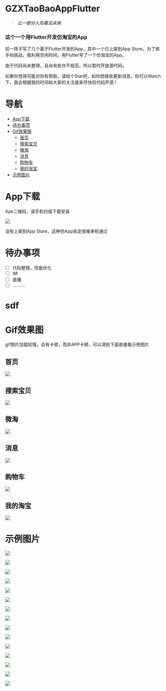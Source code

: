 # GZXTaoBaoAppFlutter
> ***让一部分人先看见未来***

###  **这个一个用Flutter开发仿淘宝的App**

前一阵子写了几个基于Flutter开发的App，其中一个已上架到App Store。为了练手和挑战，我利用空闲时间，用Flutter写了一个仿淘宝的App。

由于代码尚未整理，且尚有些许不规范，所以暂时开放源代码。

如果你觉得可能对你有帮助，请给个Star吧，如你想接收更新消息，你可以Watch下，我会根据我的时间和大家的关注度来尽快将代码开源！

# 导航
- [App下载](#app下载)
- [待办事项](#待办事项)
- [Gif效果图](#gif效果图)
  - [首页](#首页)   
  - [搜索宝贝](#搜索宝贝)
  - [微淘](#微淘)
  - [消息](#消息)
  - [购物车](#购物车)
  - [我的淘宝](#我的淘宝)
- [示例图片](#示例图片)

# App下载
Apk二维码，请手机扫描下载安装

![](https://www.pgyer.com/app/qrcode/gou_android)

没有上架到App Store，这种仿App肯定很难审核通过
# 待办事项
- [ ] 代码整理，性能优化
- [ ] IM
- [ ] 直播
- [ ] ..........
# sdf
# Gif效果图  
gif图片加载较慢，会有卡顿，而非APP卡顿，可以滑到下面直接看示例图片
## 首页
![](https://github.com/GanZhiXiong/GZXTaoBaoAppFlutter/blob/master/preview_images/首页.gif)

## 搜索宝贝
![](https://github.com/GanZhiXiong/GZXTaoBaoAppFlutter/blob/master/preview_images/搜索宝贝.gif)

## 微淘
![](https://github.com/GanZhiXiong/GZXTaoBaoAppFlutter/blob/master/preview_images/微淘.gif)

## 消息
![](https://github.com/GanZhiXiong/GZXTaoBaoAppFlutter/blob/master/preview_images/消息.gif)

## 购物车
![](https://github.com/GanZhiXiong/GZXTaoBaoAppFlutter/blob/master/preview_images/购物车.gif)

## 我的淘宝
![](https://github.com/GanZhiXiong/GZXTaoBaoAppFlutter/blob/master/preview_images/我的淘宝.gif)

# 示例图片
![](https://github.com/GanZhiXiong/GZXTaoBaoAppFlutter/blob/master/preview_images/首页.png)

![](https://github.com/GanZhiXiong/GZXTaoBaoAppFlutter/blob/master/preview_images/首页1.png)

![](https://github.com/GanZhiXiong/GZXTaoBaoAppFlutter/blob/master/preview_images/搜索结果List.png)

![](https://github.com/GanZhiXiong/GZXTaoBaoAppFlutter/blob/master/preview_images/搜索结果Grid.png)

![](https://github.com/GanZhiXiong/GZXTaoBaoAppFlutter/blob/master/preview_images/搜索结果筛选.png)

![](https://github.com/GanZhiXiong/GZXTaoBaoAppFlutter/blob/master/preview_images/搜索结果筛选1.png)

![](https://github.com/GanZhiXiong/GZXTaoBaoAppFlutter/blob/master/preview_images/微淘.png)

![](https://github.com/GanZhiXiong/GZXTaoBaoAppFlutter/blob/master/preview_images/微淘1.png)

![](https://github.com/GanZhiXiong/GZXTaoBaoAppFlutter/blob/master/preview_images/消息.png)

![](https://github.com/GanZhiXiong/GZXTaoBaoAppFlutter/blob/master/preview_images/聊天.png)

![](https://github.com/GanZhiXiong/GZXTaoBaoAppFlutter/blob/master/preview_images/购物车.png)

![](https://github.com/GanZhiXiong/GZXTaoBaoAppFlutter/blob/master/preview_images/我的淘宝.png)

![](https://github.com/GanZhiXiong/GZXTaoBaoAppFlutter/blob/master/preview_images/我的淘宝1.png)

![](https://github.com/GanZhiXiong/GZXTaoBaoAppFlutter/blob/master/preview_images/搜索.png)

![](https://github.com/GanZhiXiong/GZXTaoBaoAppFlutter/blob/master/preview_images/搜索关键字列表.png)
